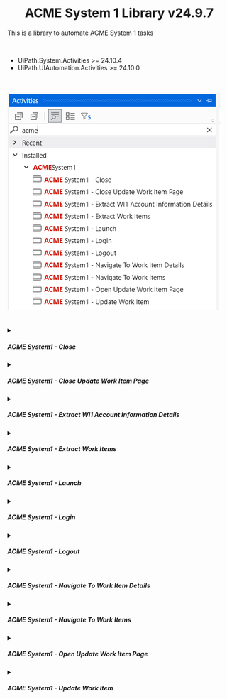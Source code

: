 <h1 align="center">ACME System 1 Library v24.9.7</h1>
<p>This is a library to automate ACME System 1 tasks</p><br/>

* UiPath.System.Activities >= 24.10.4
* UiPath.UIAutomation.Activities >= 24.10.0

<br/>
<br/>
<div>
<img src="https://github.com/MohammedAdel224/ACME-System1--Library-/blob/main/Screenshots/ACMESystem_1_ActivitiesPanel.png" alt="ACME System 1 Activities"/><br/>
</div>
<br/>
<br/>

<details>
<summary><h5>ACME System1 - Close</h5></summary>
<div  align="center">
<img src="https://github.com/MohammedAdel224/ACME-System1--Library-/blob/main/Screenshots/ACMESystem_1_Close_Activity.png" alt="ACME System1 - Close - Activity"/>
</div>

### Annotation
#### Description:
	close ACME System 1 page

#### Post-Condition:
	ACME System 1 closed

 
### Properties
<img src="https://github.com/MohammedAdel224/ACME-System1--Library-/blob/main/Screenshots/ACMESystem_1_Close_Properties.png" alt="ACME System1 - Close - Properties" align="right"/>

#### Retry
* Number Of Retries: The number of times that the activity is to be retried. `(Int32)`
* Retry Interval: Specifies the amount of time (in seconds) between each retry. `(System.TimeSpan)`

#### Post-Condition
* Timeout (milliseconds): `(Int32)`

<hr/>
</details>



<details>
<summary><h5>ACME System1 - Close Update Work Item Page</h5></summary>
<div  align="center">
<img src="https://github.com/MohammedAdel224/ACME-System1--Library-/blob/main/Screenshots/ACMESystem_1_CloseUpdateWorkItemPage_Activity.png" alt="ACME System1 - Close Update Work Item Page - Activity"/>
</div>

### Annotation
#### Description:
	close ACME System 1 update item page

#### Post-Condition:
	ACME System 1 update item page closed

 
### Properties
<img src="https://github.com/MohammedAdel224/ACME-System1--Library-/blob/main/Screenshots/ACMESystem_1_CloseUpdateWorkItemPage_Properties.png" alt="ACME System1 - Close Update Work Item Page - Properties" align="right"/>

#### Retry
* Number Of Retries: The number of times that the activity is to be retried. `(Int32)`
* Retry Interval: Specifies the amount of time (in seconds) between each retry. `(System.TimeSpan)`

#### Post-Condition
* Timeout (milliseconds): `(Int32)`

<hr/>
</details>



<details>
<summary><h5>ACME System1 - Extract WI1 Account Information Details</h5></summary>
<div  align="center">
<img src="https://github.com/MohammedAdel224/ACME-System1--Library-/blob/main/Screenshots/ACMESystem_1_ExtractWI1AccountInformationDetails_Activity.png" alt="ACME System1 - Extract WI1 Account Information Details - Activity"/>
</div>

### Annotation
#### Description:
	extract ACME System1 WI1 account information details

#### Pre-Condition:
	ACME System1 WI1 details page is opend

#### Post-Condition:
	ACME System1 WI1 account information details extracted

 
### Properties
<img src="https://github.com/MohammedAdel224/ACME-System1--Library-/blob/main/Screenshots/ACMESystem_1_ExtractWI1AccountInformationDetails_Properties.png" alt="ACME System1 - Extract WI1 Account Information Details - Properties" align="right"/>

#### Retry
* Number Of Retries: The number of times that the activity is to be retried. `(Int32)`
* Retry Interval: Specifies the amount of time (in seconds) between each retry. `(System.TimeSpan)`

#### Pre-Condition
* Timeout (milliseconds): `(Int32)`

#### Post-Condition
* Timeout (milliseconds): `(Int32)`

#### Output
* Client ID `(String)`
* Account Number `(String)`
* Account Amount `(String)`
* Currency `(String)`

<hr/>
</details>



<details>
<summary><h5>ACME System1 - Extract Work Items</h5></summary>
<div  align="center">
<img src="https://github.com/MohammedAdel224/ACME-System1--Library-/blob/main/Screenshots/ACMESystem_1_ExtractWorkItems_Activity.png" alt="ACME System1 - Extract Work Items - Activity"/>
</div>

### Annotation
#### Description:
	return a DataTable contains work items data table on ACME System 1

#### Pre-Condition:
	work items page is opend

#### Post-Condition:
	work items table extracted successfuly

 
### Properties
<img src="https://github.com/MohammedAdel224/ACME-System1--Library-/blob/main/Screenshots/ACMESystem_1_ExtractWorkItems_Properties.png" alt="ACME System1 - Extract Work Items - Properties" align="right">

#### Retry
* Number Of Retries: The number of times that the activity is to be retried. `(Int32)`
* Retry Interval: Specifies the amount of time (in seconds) between each retry. `(System.TimeSpan)`

#### Pre-Condition
* Timeout (milliseconds): `(Int32)`

#### Extraction
* Timeout (milliseconds): `(Int32)`

#### Output
* Work Items: `(System.Data.DataTable)`<br/>
<br/>
<br/>

<hr/>
</details>



<details>
<summary><h5>ACME System1 - Launch</h5></summary>
<div  align="center">
<img src="https://github.com/MohammedAdel224/ACME-System1--Library-/blob/main/Screenshots/ACMESystem_1_Launch_Activity.png" alt="ACME System1 - Launch - Activity"/>
</div>

### Annotation
#### Description:
	open Chrome on the login page of ACME System 1
 
#### Post-Condition:
	ACME System 1 login page is opend


### Properties
<img src="https://github.com/MohammedAdel224/ACME-System1--Library-/blob/main/Screenshots/ACMESystem_1_Launch_Properties.png" alt="ACME System1 - Launch - Properties" align="right">

#### Retry
* Number Of Retries: The number of times that the activity is to be retried. `(Int32)`
* Retry Interval: Specifies the amount of time (in seconds) between each retry. `(System.TimeSpan)`

#### Post-Condition
* Timeout (milliseconds): `(Int32)`<br/>
<br/>
<br/>
<br/>
<br/>
<br/>
<br/>

<hr/>
</details>



<details>
<summary><h5>ACME System1 - Login</h5></summary>
<div  align="center">
<img src="https://github.com/MohammedAdel224/ACME-System1--Library-/blob/main/Screenshots/ACMESystem_1_Login_Activity.png" alt="ACME System1 - Login - Activity"/>
</div>
	
### Annotation
#### Desctiption:
	login to ACME System 1 account
 
#### Pre-Condition:
	ACME System 1 login page is opend

#### Post-Condition:
	ACME System 1 dashboard page is opend

 
### Properties
<img src="https://github.com/MohammedAdel224/ACME-System1--Library-/blob/main/Screenshots/ACMESystem_1_Login_Properties.png" alt="ACME System1 - Login - Properties" align="right">

#### Retry
* Number Of Retries: The number of times that the activity is to be retried. `(Int32)`
* Retry Interval: Specifies the amount of time (in seconds) between each retry. `(System.TimeSpan)`

#### Pre-Condition
* Timeout (milliseconds): `(Int32)`

#### Input
* Email: `(String)`
* Password: `(System.Security.SecureString)`

#### Post-Condition
* Timeout (milliseconds): `(Int32)`
* Check Credentials Timeout (milliseconds): `(Int32)`

#### Output
* Is Credential Correct: `Boolean`<br/>
<br/>
<br/>

<hr/>
</details>



<details>
<summary><h5>ACME System1 - Logout</h5></summary>
<div  align="center">
<img src="https://github.com/MohammedAdel224/ACME-System1--Library-/blob/main/Screenshots/ACMESystem_1_Logout_Activity.png" alt="ACME System1 - Logout - Activity"/>
</div>

### Annotation
#### Description:
	logout from ACME System 1 account

#### Pre-Condition:
	ACME System 1 is launched

#### Post-Condition:
	ACME System 1 login page is opend


### Properties
<img src="https://github.com/MohammedAdel224/ACME-System1--Library-/blob/main/Screenshots/ACMESystem_1_Logout_Properties.png" alt="ACME System1 - Logout - Properties" align="right">

#### Retry
* Number Of Retries: The number of times that the activity is to be retried. `(Int32)`
* Retry Interval: Specifies the amount of time (in seconds) between each retry. `(System.TimeSpan)`

#### Pre-Condition
* Timeout (milliseconds): `(Int32)`

#### Post-Condition
* Timeout (milliseconds): `(Int32)`<br/>
<br/>
<br/>
<br/>
<br/>
<br/>

<hr/>
</details>



<details>
<summary><h5>ACME System1 - Navigate To Work Item Details</h5></summary>
<div  align="center">
<img src="https://github.com/MohammedAdel224/ACME-System1--Library-/blob/main/Screenshots/ACMESystem_1_NacigateToWorkItemDetails_Activity.png" alt="ACME System1 - Navigate To Work Item Details - Activity"/>
</div>

### Annotation
#### Description:
	navigate to work item detail page using URL or WIID on ACME System 1
#### Pre-Condition:
	account is logged in
#### Post-Condition:
	work item details page opend


### Properties
<img src="https://github.com/MohammedAdel224/ACME-System1--Library-/blob/main/Screenshots/ACMESystem_1_NacigateToWorkItemDetails_Properties.png" alt="ACME System1 - Navigate To Work Item Details - Properties" align="right">

#### Retry
* Number Of Retries: The number of times that the activity is to be retried. `(Int32)`
* Retry Interval: Specifies the amount of time (in seconds) between each retry. `(System.TimeSpan)`

#### Pre-Condition
* Timeout (milliseconds): `(Int32)`

#### URL
* URL: `(String)`
* WIID: `(String)`

#### Post-Condition
* Timeout (milliseconds): `(Int32)`<br/>
<br/>

<hr/>
</details>



<details>
<summary><h5>ACME System1 - Navigate To Work Items</h5></summary>
<div  align="center">
<img src="https://github.com/MohammedAdel224/ACME-System1--Library-/blob/main/Screenshots/ACMESystem_1_NacigateToWorkItems_Activity.png" alt="ACME System1 - Navigate To Work Items - Activity"/>
</div>

### Annotation
#### Description:
	navigate to work items page on ACME System 1
#### Pre-Condition:
	account is logged in
#### Post-Condition:
	work items page opend


### Properties
<img src="https://github.com/MohammedAdel224/ACME-System1--Library-/blob/main/Screenshots/ACMESystem_1_NacigateToWorkItems_Properties.png" alt="ACME System1 - Navigate To Work Items - Properties" align="right">

#### Retry
* Number Of Retries: The number of times that the activity is to be retried. `(Int32)`
* Retry Interval: Specifies the amount of time (in seconds) between each retry. `(System.TimeSpan)`

#### Pre-Condition
* Timeout (milliseconds): `(Int32)`

#### Post-Condition
* Timeout (milliseconds): `(Int32)`<br/>
<br/>
<br/>
<br/>
<br/>
<br/>
<br/>

<hr/>
</details>



<details>
<summary><h5>ACME System1 - Open Update Work Item Page</h5></summary>
<div  align="center">
<img src="https://github.com/MohammedAdel224/ACME-System1--Library-/blob/main/Screenshots/ACMESystem_1_OpenUpdateWorkItemPage_Activity.png" alt="ACME System1 - Open Update Work Item Page - Activity"/>
</div>

### Annotation
#### Description:
	open update work item page on ACME System1
#### Pre-Condition:
	work item details page is opened
#### Post-Condition:
	update work item page opend


### Properties
<img src="https://github.com/MohammedAdel224/ACME-System1--Library-/blob/main/Screenshots/ACMESystem_1_OpenUpdateWorkItemPage_Properties.png" alt="ACME System1 - Open Update Work Item Page - Properties" align="right">

#### Retry
* Number Of Retries: The number of times that the activity is to be retried. `(Int32)`
* Retry Interval: Specifies the amount of time (in seconds) between each retry. `(System.TimeSpan)`

#### Pre-Condition
* Timeout (milliseconds): `(Int32)`

#### Post-Condition
* Timeout (milliseconds): `(Int32)`<br/>
<br/>
<br/>
<br/>
<br/>
<br/>
<br/>

<hr/>
</details>



<details>
<summary><h5>ACME System1 - Update Work Item</h5></summary>
<div  align="center">
<img src="https://github.com/MohammedAdel224/ACME-System1--Library-/blob/main/Screenshots/ACMESystem_1_UpdateWorkItem_Activity.png" alt="ACME System1 - Update Work Item - Activity"/>
</div>

### Annotation
#### Description:
	update work item on ACME System1
#### Pre-Condition:
	update work item page is opened
#### Post-Condition:
	update alert appeard


### Properties
<img src="https://github.com/MohammedAdel224/ACME-System1--Library-/blob/main/Screenshots/ACMESystem_1_UpdateWorkItem_Properties.png" alt="ACME System1 - Update Work Item - Properties" align="right">

#### Retry
* Number Of Retries: The number of times that the activity is to be retried. `(Int32)`
* Retry Interval: Specifies the amount of time (in seconds) between each retry. `(System.TimeSpan)`

#### Pre-Condition
* Timeout (milliseconds): `(Int32)`

#### Input
* Comment: `(String)`
* Status: Open | Completed | Rejected `(String)`

#### Post-Condition
* Timeout (milliseconds): `(Int32)`<br/>
<br/>
<br/>

<hr/>
</details>
